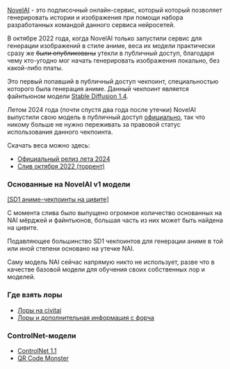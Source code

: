 [NovelAI](https://novelai.net/) - это подписочный онлайн-сервис, который который позволяет генерировать истории и изображения при помощи набора разработанных командой данного сервиса нейросетей.

В октябре 2022 года, когда NovelAI только запустили сервис для генерации изображений в стиле аниме, веса их модели практически сразу же ~~были опубликованы~~ утекли в публичный доступ, благодаря чему кто-угодно мог начать генерировать изображения локально, без какой-либо платы.

Это первый попавший в публичный доступ чекпоинт, специальностью которого была генерация аниме. Данный чекпоинт является файнтьюном модели [Stable Diffusion 1.4](https://huggingface.co/CompVis/stable-diffusion-v1-4).

Летом 2024 года (почти спустя два года после утечки) NovelAI выпустили свою модель в публичный доступ [официально](https://x.com/novelaiofficial/status/1826696239154692491), так что никому больше не нужно переживать за правовой статус использования данного чекпоинта.

Скачать веса можно здесь:  

- [Официальный релиз лета 2024](https://huggingface.co/NovelAI/nai-anime-v1-full)
- [Слив октября 2022 (торрент)](magnet:?xt=urn:btih:5bde442da86265b670a3e5ea3163afad2c6f8ecc&dn=novelaileak)

### Основанные на NovelAI v1 модели
[[SD1 аниме-чекпоинты на цивите]](https://civitai.com/search/models?baseModel=SD%201.5&baseModel=SD%201.4&modelType=Checkpoint&tags=anime&sortBy=models_v9)

С момента слива было выпущено огромное количество основанных на NAI мёрджей и файнтьюнов, большая часть из них может быть найдена на цивите.

Подавляющее большинство SD1 чекпоинтов для генерации аниме в той или иной степени основано на утечке NAI.

Саму модель NAI сейчас напрямую никто не использует, разве что в качестве базовой модели для обучения своих собственных лор и моделей.

### Где взять лоры
- [Лоры на civitai](https://civitai.com/search/models?baseModel=SD%201.5&modelType=LORA&tags=anime&sortBy=models_v9)  
- [Лоры и дополнительная информация с форча](https://gitgud.io/badhands/makesomefuckingporn)  

### ControlNet-модели
- [ControlNet 1.1](https://civitai.com/models/38784) 
- [QR Code Monster](https://huggingface.co/monster-labs/control_v1p_sd15_qrcode_monster)